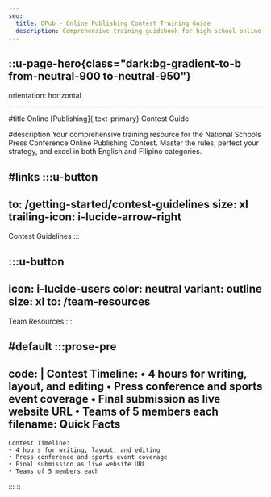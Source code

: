 ```yaml
---
seo:
  title: OPub - Online Publishing Contest Training Guide
  description: Comprehensive training guidebook for high school online publishing contest teams competing in the National Schools Press Conference.
---
```


::u-page-hero{class="dark:bg-gradient-to-b from-neutral-900 to-neutral-950"}
---

orientation: horizontal

---

#title
Online [Publishing]{.text-primary} Contest Guide

#description
Your comprehensive training resource for the National Schools Press Conference Online Publishing Contest. Master the rules, perfect your strategy, and excel in both English and Filipino categories.

#links
  :::u-button
  ---
  to: /getting-started/contest-guidelines
  size: xl
  trailing-icon: i-lucide-arrow-right
  ---
  Contest Guidelines
  :::

  :::u-button
  ---
  icon: i-lucide-users
  color: neutral
  variant: outline
  size: xl
  to: /team-resources
  ---
  Team Resources
  :::

#default
  :::prose-pre
  ---
  code: |
    Contest Timeline:
    • 4 hours for writing, layout, and editing
    • Press conference and sports event coverage
    • Final submission as live website URL
    • Teams of 5 members each
  filename: Quick Facts
  ---

  ```
  Contest Timeline:
  • 4 hours for writing, layout, and editing
  • Press conference and sports event coverage
  • Final submission as live website URL
  • Teams of 5 members each
  ```
  :::
::
